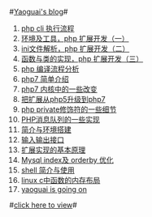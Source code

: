 #[Yaoguai's blog](http://yaoguais.github.io)#

1. [php cli 执行流程](http://yaoguais.github.io?s=md/php/cli.md)
2. [环境及工具，php 扩展开发（一）](http://yaoguais.github.io?s=md/php/extension.md)
3. [ini文件解析，php 扩展开发（二）](http://yaoguais.github.io?s=md/php/extension-ini.md)
4. [函数与类的实现，php 扩展开发（三）](http://yaoguais.github.io?s=md/php/extension-function.md)
5. [php 编译流程分析](http://yaoguais.github.io?s=md/php/compile.md)
6. [php7 简单介绍](http://yaoguais.github.io?s=md/php/php7-intro.md)
7. [php7 内核中的一些改变](http://yaoguais.github.io?s=md/php/php7-vm.md)
8. [把扩展从php5升级到php7](http://yaoguais.github.io?s=md/php/extension-php5to7.md)
9. [php private修饰符的一些细节](http://yaoguais.github.io?s=md/php/php-private.md)
10. [PHP消息队列的一些实现](http://yaoguais.github.io?s=md/php/mq.md)
11. [简介与环境搭建](http://yaoguais.github.io?s=md/xhprof/intro.md)
12. [输入输出接口](http://yaoguais.github.io?s=md/xhprof/interface.md)
13. [扩展实现的基本原理](http://yaoguais.github.io?s=md/xhprof/theory.md)
14. [Mysql index及 orderby 优化](http://yaoguais.github.io?s=md/mysql/index.md)
15. [shell 简介与使用](http://yaoguais.github.io?s=md/linux/shell.md)
16. [linux c中函数的内存布局](http://yaoguais.github.io?s=md/linux/c-memory.md)
17. [yaoguai is going on](http://yaoguais.github.io)



#[click here to view](yaoguais.github.io)#
